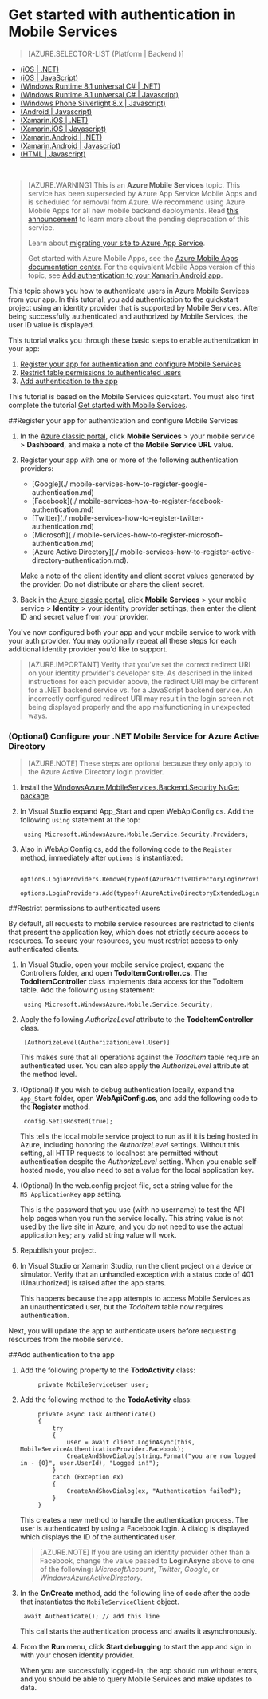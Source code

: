 <properties
	pageTitle="Get Started with authentication in Mobile Services for Xamarin Android apps | Microsoft Azure"
	description="Learn how to use Mobile Services to authenticate users of your Xamarin Android app through a variety of identity providers, including Google, Facebook, Twitter, and Microsoft."
	services="mobile-services"
	documentationCenter="xamarin"
	authors="lindydonna"
	manager="dwrede"
	editor="mollybos"/>

<tags
	ms.service="mobile-services"
	ms.workload="mobile"
	ms.tgt_pltfrm="mobile-xamarin-android"
	ms.devlang="dotnet"
	ms.topic="article"
	ms.date="07/21/2016" 
	ms.author="donnam"/>

# Get started with authentication in Mobile Services

> [AZURE.SELECTOR-LIST (Platform | Backend )]
- [(iOS | .NET)](../articles/mobile-services-dotnet-backend-ios-get-started-users.md)
- [(iOS | JavaScript)](../articles/mobile-services-ios-get-started-users.md)
- [(Windows Runtime 8.1 universal C# | .NET)](../articles/mobile-services-dotnet-backend-windows-universal-dotnet-get-started-users.md)
- [(Windows Runtime 8.1 universal C# | Javascript)](../articles/mobile-services-javascript-backend-windows-universal-dotnet-get-started-users.md)
- [(Windows Phone Silverlight 8.x | Javascript)](../articles/mobile-services-windows-phone-get-started-users.md)
- [(Android | Javascript)](../articles/mobile-services-android-get-started-users.md)
- [(Xamarin.iOS | .NET)](../articles/mobile-services-dotnet-backend-xamarin-ios-get-started-users.md)
- [(Xamarin.iOS | Javascript)](../articles/partner-xamarin-mobile-services-ios-get-started-users.md)
- [(Xamarin.Android | .NET)](../articles/mobile-services-dotnet-backend-xamarin-android-get-started-users.md)
- [(Xamarin.Android | Javascript)](../articles/partner-xamarin-mobile-services-android-get-started-users.md)
- [(HTML | Javascript)](../articles/mobile-services-html-get-started-users.md)


&nbsp;

>[AZURE.WARNING] This is an **Azure Mobile Services** topic.  This service has been superseded by Azure App Service Mobile Apps and is scheduled for removal from Azure.  We recommend using Azure Mobile Apps for all new mobile backend deployments.  Read [this announcement](https://azure.microsoft.com/blog/transition-of-azure-mobile-services/) to learn more about the pending deprecation of this service.  
> 
> Learn about [migrating your site to Azure App Service](https://azure.microsoft.com/en-us/documentation/articles/app-service-mobile-migrating-from-mobile-services/).
>
> Get started with Azure Mobile Apps, see the [Azure Mobile Apps documentation center](https://azure.microsoft.com/documentation/learning-paths/appservice-mobileapps/).
> For the equivalent Mobile Apps version of this topic, see [Add authentication to your Xamarin.Android app](../app-service-mobile/app-service-mobile-xamarin-android-get-started-users.md).

This topic shows you how to authenticate users in Azure Mobile Services from your app. In this tutorial, you add authentication to the quickstart project using an identity provider that is supported by Mobile Services. After being successfully authenticated and authorized by Mobile Services, the user ID value is displayed.

This tutorial walks you through these basic steps to enable authentication in your app:

1. [Register your app for authentication and configure Mobile Services]
2. [Restrict table permissions to authenticated users]
3. [Add authentication to the app]

This tutorial is based on the Mobile Services quickstart. You must also first complete the tutorial [Get started with Mobile Services].

##<a name="register"></a>Register your app for authentication and configure Mobile Services


1. In the [Azure classic portal](https://manage.windowsazure.com/), click **Mobile Services** > your mobile service > **Dashboard**, and make a note of the **Mobile Service URL** value.

2. Register your app with one or more of the following authentication providers:
   * [Google](./
mobile-services-how-to-register-google-authentication.md)
   * [Facebook](./
mobile-services-how-to-register-facebook-authentication.md)
   * [Twitter](./
mobile-services-how-to-register-twitter-authentication.md)
   * [Microsoft](./
mobile-services-how-to-register-microsoft-authentication.md)
   * [Azure Active Directory](./
mobile-services-how-to-register-active-directory-authentication.md). 
   
    Make a note of the client identity and client secret values generated by the provider. Do not distribute or share the client secret.

3. Back in the [Azure classic portal](https://manage.windowsazure.com/), click **Mobile Services** > your mobile service > **Identity** > your identity provider settings, then enter the client ID and secret value from your provider. 
 
You've now configured both your app and your mobile service to work with your auth provider. You may optionally repeat all these steps for each additional identity provider you'd like to support.

> [AZURE.IMPORTANT] Verify that you've set the correct redirect URI on your identity provider's developer site. As described in the linked instructions for each provider above, the redirect URI may be different for a .NET backend service vs. for a JavaScript backend service. An incorrectly configured redirect URI may result in the login screen not being displayed properly and the app malfunctioning in unexpected ways.


### (Optional) Configure your .NET Mobile Service for Azure Active Directory

>[AZURE.NOTE] These steps are optional because they only apply to the Azure Active Directory login provider.

1. Install the [WindowsAzure.MobileServices.Backend.Security NuGet package](https://www.nuget.org/packages/WindowsAzure.MobileServices.Backend.Security).

2. In Visual Studio expand App_Start and open WebApiConfig.cs. Add the following `using` statement at the top:

        using Microsoft.WindowsAzure.Mobile.Service.Security.Providers;

3. Also in WebApiConfig.cs, add the following code to the `Register` method, immediately after `options` is instantiated:

        options.LoginProviders.Remove(typeof(AzureActiveDirectoryLoginProvider));
        options.LoginProviders.Add(typeof(AzureActiveDirectoryExtendedLoginProvider));

##<a name="permissions"></a>Restrict permissions to authenticated users



By default, all requests to mobile service resources are restricted to clients that present the application key, which does not strictly secure access to resources. To secure your resources, you must restrict access to only authenticated clients.

1. In Visual Studio, open your mobile service project, expand the Controllers folder, and open **TodoItemController.cs**. The **TodoItemController** class implements data access for the TodoItem table. Add the following `using` statement:

		using Microsoft.WindowsAzure.Mobile.Service.Security;

2. Apply the following _AuthorizeLevel_ attribute to the **TodoItemController** class. 

		[AuthorizeLevel(AuthorizationLevel.User)]

	This makes sure that all operations against the _TodoItem_ table require an authenticated user. You can also apply the *AuthorizeLevel* attribute at the method level.

3. (Optional) If you wish to debug authentication locally, expand the `App_Start` folder, open **WebApiConfig.cs**, and add the following code to the **Register** method.  

		config.SetIsHosted(true);

	This tells the local mobile service project to run as if it is being hosted in Azure, including honoring the *AuthorizeLevel* settings. Without this setting, all HTTP requests to localhost are permitted without authentication despite the *AuthorizeLevel* setting. When you enable self-hosted mode, you also need to set a value for the local application key.

4. (Optional) In the web.config project file, set a string value for the `MS_ApplicationKey` app setting. 

	This is the password that you use (with no username) to test the API help pages when you run the service locally.  This string value is not used by the live site in Azure, and you do not need to use the actual application key; any valid string value will work.
 
4. Republish your project.

<ol start="6">
<li><p>In Visual Studio or Xamarin Studio, run the client project on a device or simulator. Verify that an unhandled exception with a status code of 401 (Unauthorized) is raised after the app starts.</p>
   	<p>This happens because the app attempts to access Mobile Services as an unauthenticated user, but the <em>TodoItem</em> table now requires authentication.</p></li>
</ol>

Next, you will update the app to authenticate users before requesting resources from the mobile service.

##<a name="add-authentication"></a>Add authentication to the app

1. Add the following property to the **TodoActivity** class:

			private MobileServiceUser user;

2. Add the following method to the **TodoActivity** class:

	        private async Task Authenticate()
	        {
	            try
	            {
	                user = await client.LoginAsync(this, MobileServiceAuthenticationProvider.Facebook);
	                CreateAndShowDialog(string.Format("you are now logged in - {0}", user.UserId), "Logged in!");
	            }
	            catch (Exception ex)
	            {
	                CreateAndShowDialog(ex, "Authentication failed");
	            }
	        }

    This creates a new method to handle the authentication process. The user is authenticated by using a Facebook login. A dialog is displayed which displays the ID of the authenticated user.

    > [AZURE.NOTE] If you are using an identity provider other than a Facebook, change the value passed to **LoginAsync** above to one of the following: _MicrosoftAccount_, _Twitter_, _Google_, or _WindowsAzureActiveDirectory_.

3. In the **OnCreate** method, add the following line of code after the code that instantiates the `MobileServiceClient` object.

		await Authenticate(); // add this line

	This call starts the authentication process and awaits it asynchronously.


4. From the **Run** menu, click **Start debugging** to start the app and sign in with your chosen identity provider.

   	When you are successfully logged-in, the app should run without errors, and you should be able to query Mobile Services and make updates to data.


<!-- ## <a name="next-steps"> </a>Next steps

In the next tutorial, [Service-side authorization of Mobile Services users][Authorize users with scripts], you will take the user ID value provided by Mobile Services based on an authenticated user and use it to filter the data returned by Mobile Services.
 -->

<!-- Anchors. -->
[Register your app for authentication and configure Mobile Services]: #register
[Restrict table permissions to authenticated users]: #permissions
[Add authentication to the app]: #add-authentication
[Next Steps]:#next-steps


<!-- URLs. -->
[Submit an app page]: http://go.microsoft.com/fwlink/p/?LinkID=266582
[My Applications]: http://go.microsoft.com/fwlink/p/?LinkId=262039
[Live SDK for Windows]: http://go.microsoft.com/fwlink/p/?LinkId=262253
[Get started with Mobile Services]: mobile-services-dotnet-backend-xamarin-android-get-started.md
[Get started with authentication]: mobile-services-dotnet-backend-xamarin-android-get-started-users.md
[Get started with push notifications]: mobile-services-dotnet-backend-xamarin-android-get-started-push.md
[Authorize users with scripts]: mobile-services-dotnet-backend-service-side-authorization.md
[JavaScript and HTML]: mobile-services-dotnet-backend-windows-store-javascript-get-started-users.md

